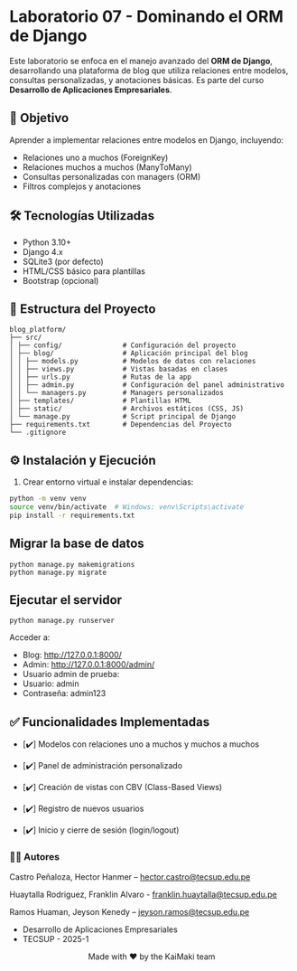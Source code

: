 # Laboratorio 07 - Dominando el ORM de Django

Este laboratorio se enfoca en el manejo avanzado del **ORM de Django**, desarrollando una plataforma de blog que utiliza relaciones entre modelos, consultas personalizadas, y anotaciones básicas. Es parte del curso **Desarrollo de Aplicaciones Empresariales**.

## 🎯 Objetivo

Aprender a implementar relaciones entre modelos en Django, incluyendo:

- Relaciones uno a muchos (ForeignKey)
- Relaciones muchos a muchos (ManyToMany)
- Consultas personalizadas con managers (ORM)
- Filtros complejos y anotaciones

  
## 🛠️ Tecnologías Utilizadas

- Python 3.10+  
- Django 4.x  
- SQLite3 (por defecto)  
- HTML/CSS básico para plantillas  
- Bootstrap (opcional)

## 📂 Estructura del Proyecto

```
blog_platform/
├── src/
│ ├── config/               # Configuración del proyecto
│ ├── blog/                 # Aplicación principal del blog
│ │ ├── models.py           # Modelos de datos con relaciones
│ │ ├── views.py            # Vistas basadas en clases
│ │ ├── urls.py             # Rutas de la app
│ │ ├── admin.py            # Configuración del panel administrativo
│ │ └── managers.py         # Managers personalizados
│ ├── templates/            # Plantillas HTML
│ ├── static/               # Archivos estáticos (CSS, JS)
│ └── manage.py             # Script principal de Django
├── requirements.txt        # Dependencias del Proyecto
└── .gitignore
```


## ⚙️ Instalación y Ejecución

1. Crear entorno virtual e instalar dependencias:

```bash
python -m venv venv
source venv/bin/activate  # Windows: venv\Scripts\activate
pip install -r requirements.txt
```


## Migrar la base de datos
```
python manage.py makemigrations
python manage.py migrate
```
## Ejecutar el servidor
```
python manage.py runserver
```

Acceder a:

- Blog: http://127.0.0.1:8000/
- Admin: http://127.0.0.1:8000/admin/
- Usuario admin de prueba:
- Usuario: admin
- Contraseña: admin123

## ✅ Funcionalidades Implementadas
- [✔️] Modelos con relaciones uno a muchos y muchos a muchos

- [✔️] Panel de administración personalizado

- [✔️] Creación de vistas con CBV (Class-Based Views)

- [✔️] Registro de nuevos usuarios

- [✔️] Inicio y cierre de sesión (login/logout)

### 👨‍💻 Autores

Castro Peñaloza, Hector Hanmer – hector.castro@tecsup.edu.pe

Huaytalla Rodriguez, Franklin Alvaro - franklin.huaytalla@tecsup.edu.pe

Ramos Huaman, Jeyson Kenedy – jeyson.ramos@tecsup.edu.pe

- Desarrollo de Aplicaciones Empresariales
- TECSUP - 2025-1

<p align="center">Made with ❤️ by the KaiMaki team</p>
